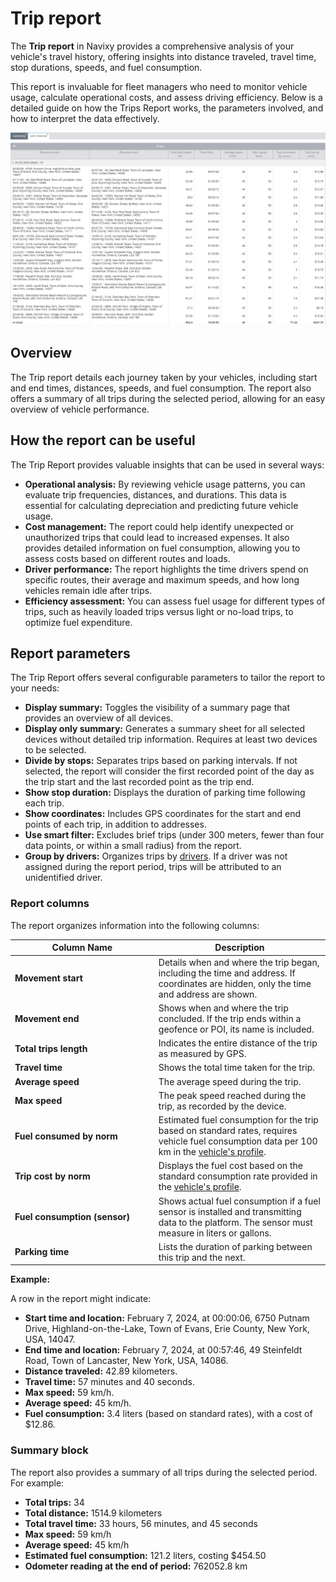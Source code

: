 # Trip report

The **Trip report** in Navixy provides a comprehensive analysis of your vehicle's travel history, offering insights into distance traveled, travel time, stop durations, speeds, and fuel consumption.

This report is invaluable for fleet managers who need to monitor vehicle usage, calculate operational costs, and assess driving efficiency. Below is a detailed guide on how the Trips Report works, the parameters involved, and how to interpret the data effectively.

![Trip report example](../../../user-guide/reports/specific-report-details/attachments/image-20240815-010251.png)

## Overview

The Trip report details each journey taken by your vehicles, including start and end times, distances, speeds, and fuel consumption. The report also offers a summary of all trips during the selected period, allowing for an easy overview of vehicle performance.

## How the report can be useful

The Trip Report provides valuable insights that can be used in several ways:

* **Operational analysis:** By reviewing vehicle usage patterns, you can evaluate trip frequencies, distances, and durations. This data is essential for calculating depreciation and predicting future vehicle usage.
* **Cost management:** The report could help identify unexpected or unauthorized trips that could lead to increased expenses. It also provides detailed information on fuel consumption, allowing you to assess costs based on different routes and loads.
* **Driver performance:** The report highlights the time drivers spend on specific routes, their average and maximum speeds, and how long vehicles remain idle after trips.
* **Efficiency assessment:** You can assess fuel usage for different types of trips, such as heavily loaded trips versus light or no-load trips, to optimize fuel expenditure.

## Report parameters

The Trip Report offers several configurable parameters to tailor the report to your needs:

* **Display summary:** Toggles the visibility of a summary page that provides an overview of all devices.
* **Display only summary:** Generates a summary sheet for all selected devices without detailed trip information. Requires at least two devices to be selected.
* **Divide by stops:** Separates trips based on parking intervals. If not selected, the report will consider the first recorded point of the day as the trip start and the last recorded point as the trip end.
* **Show stop duration:** Displays the duration of parking time following each trip.
* **Show coordinates:** Includes GPS coordinates for the start and end points of each trip, in addition to addresses.
* **Use smart filter:** Excludes brief trips (under 300 meters, fewer than four data points, or within a small radius) from the report.
* **Group by drivers:** Organizes trips by [drivers](../../fleet-management/drivers.md). If a driver was not assigned during the report period, trips will be attributed to an unidentified driver.

### Report columns

The report organizes information into the following columns:

<table><thead><tr><th width="215.8182373046875">Column Name</th><th>Description</th></tr></thead><tbody><tr><td><strong>Movement start</strong></td><td>Details when and where the trip began, including the time and address. If coordinates are hidden, only the time and address are shown.</td></tr><tr><td><strong>Movement end</strong></td><td>Shows when and where the trip concluded. If the trip ends within a geofence or POI, its name is included.</td></tr><tr><td><strong>Total trips length</strong></td><td>Indicates the entire distance of the trip as measured by GPS.</td></tr><tr><td><strong>Travel time</strong></td><td>Shows the total time taken for the trip.</td></tr><tr><td><strong>Average speed</strong></td><td>The average speed during the trip.</td></tr><tr><td><strong>Max speed</strong></td><td>The peak speed reached during the trip, as recorded by the device.</td></tr><tr><td><strong>Fuel consumed by norm</strong></td><td>Estimated fuel consumption for the trip based on standard rates, requires vehicle fuel consumption data per 100 km in the <a href="../../fleet-management/vehicles.md">vehicle's profile</a>.</td></tr><tr><td><strong>Trip cost by norm</strong></td><td>Displays the fuel cost based on the standard consumption rate provided in the <a href="../../fleet-management/vehicles.md">vehicle's profile</a>.</td></tr><tr><td><strong>Fuel consumption (sensor)</strong></td><td>Shows actual fuel consumption if a fuel sensor is installed and transmitting data to the platform. The sensor must measure in liters or gallons.</td></tr><tr><td><strong>Parking time</strong></td><td>Lists the duration of parking between this trip and the next.</td></tr></tbody></table>

**Example:**

A row in the report might indicate:

* **Start time and location:** February 7, 2024, at 00:00:06, 6750 Putnam Drive, Highland-on-the-Lake, Town of Evans, Erie County, New York, USA, 14047.
* **End time and location:** February 7, 2024, at 00:57:46, 49 Steinfeldt Road, Town of Lancaster, New York, USA, 14086.
* **Distance traveled:** 42.89 kilometers.
* **Travel time:** 57 minutes and 40 seconds.
* **Max speed:** 59 km/h.
* **Average speed:** 45 km/h.
* **Fuel consumption:** 3.4 liters (based on standard rates), with a cost of $12.86.

### Summary block

The report also provides a summary of all trips during the selected period. For example:

* **Total trips:** 34
* **Total distance:** 1514.9 kilometers
* **Total travel time:** 33 hours, 56 minutes, and 45 seconds
* **Max speed:** 59 km/h
* **Average speed:** 45 km/h
* **Estimated fuel consumption:** 121.2 liters, costing $454.50
* **Odometer reading at the end of period:** 762052.8 km
